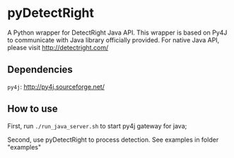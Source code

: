 pyDetectRight
=============

A Python wrapper for DetectRight Java API. 
This wrapper is based on Py4J to communicate with Java library officially provided. 
For native Java API, please visit http://detectright.com/


Dependencies
-------------

`py4j`: http://py4j.sourceforge.net/


How to use
-------------

First, run `./run_java_server.sh` to start py4j gateway for java;

Second, use pyDetectRight to process detection. See examples in folder "examples"
